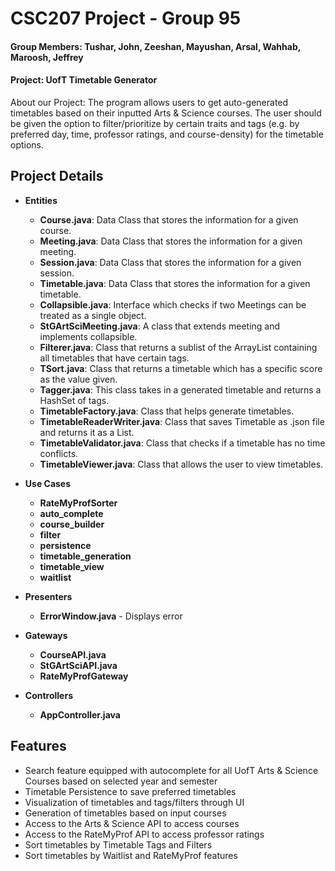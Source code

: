 # CSC207 Project - Group 95

#### Group Members: Tushar, John, Zeeshan, Mayushan, Arsal, Wahhab, Maroosh, Jeffrey
#### Project: UofT Timetable Generator

About our Project: The program allows users to get auto-generated timetables based on their inputted Arts & Science courses. The user should be given the option to filter/prioritize by certain traits and tags  (e.g. by preferred day, time, professor ratings, and course-density) for the timetable options.

## Project Details

- **Entities**
    - **Course.java**: Data Class that stores the information for a given course.
    - **Meeting.java**: Data Class that stores the information for a given meeting.
    - **Session.java**: Data Class that stores the information for a given session.
    - **Timetable.java**: Data Class that stores the information for a given timetable.
    - **Collapsible.java**: Interface which checks if two Meetings can be treated as a single object.
    - **StGArtSciMeeting.java**: A class that extends meeting and implements collapsible.
    - **Filterer.java**: Class that returns a sublist of the ArrayList containing all timetables that have certain tags.
    - **TSort.java**: Class that returns a timetable which has a specific score as the value given.
    - **Tagger.java**: This class takes in a generated timetable and returns a HashSet of tags.
    - **TimetableFactory.java**: Class that helps generate timetables.
    - **TimetableReaderWriter.java**: Class that saves Timetable as .json file and returns it as a List.
    - **TimetableValidator.java**: Class that checks if a timetable has no time conflicts.
    - **TimetableViewer.java**: Class that allows the user to view timetables.


- **Use Cases**
    - **RateMyProfSorter** 
    - **auto_complete** 
    - **course_builder** 
    - **filter** 
    - **persistence** 
    - **timetable_generation**
    - **timetable_view**
    - **waitlist**


- **Presenters**
    - **ErrorWindow.java** - Displays error


- **Gateways**
    - **CourseAPI.java**
    - **StGArtSciAPI.java**
    - **RateMyProfGateway**


- **Controllers**
    - **AppController.java**


## Features
- Search feature equipped with autocomplete for all UofT Arts & Science Courses based on selected year and semester
- Timetable Persistence to save preferred timetables
- Visualization of timetables and tags/filters through UI
- Generation of timetables based on input courses
- Access to the Arts & Science API to access courses
- Access to the RateMyProf API to access professor ratings
- Sort timetables by Timetable Tags and Filters
- Sort timetables by Waitlist and RateMyProf features
